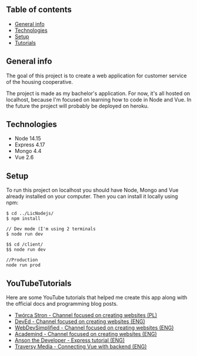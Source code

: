 ## Table of contents
* [General info](#general-info)
* [Technologies](#technologies)
* [Setup](#setup)
* [Tutorials](#YouTubeTutorials)

## General info
The goal of this project is to create a web application for customer service of the housing cooperative.

The project is made as my bachelor's application. For now, it's all hosted on localhost, because I'm focused on 
learning how to code in Node and Vue. In the future the project will probably be deployed on heroku.

## Technologies
* Node 14.15
* Express 4.17
* Mongo 4.4
* Vue 2.6

## Setup
To run this project on localhost you should have Node, Mongo and Vue already installed on your computer. 
Then you can install it locally using npm:

```
$ cd ../LicNodejs/
$ npm install

// Dev mode (I'm using 2 terminals
$ node run dev

$$ cd /client/
$$ node run dev

//Production
node run prod
```

## YouTubeTutorials
Here are some YouTube tutorials that helped me create this app along with the official docs and programming blog posts.
* [Twórca Stron - Channel focused on creating websites (PL)](https://www.youtube.com/channel/UCaycmZ0kLzlh3fVJZlUvwxw/featured)
* [DevEd - Channel focused on creating websites (ENG)](https://www.youtube.com/c/DevEd/featured)
* [WebDevSimplified - Channel focused on creating websites (ENG)](https://www.youtube.com/c/WebDevSimplified/featured)
* [Academind - Channel focused on creating websites (ENG)](https://www.youtube.com/c/Academind/featured)
* [Anson the Developer - Express tutorial (ENG)](https://www.youtube.com/watch?v=T2KjBiwYyBI&list=PL_cUvD4qzbkxZZyyuXa1xkWFhRB_NoQwl)
* [Traversy Media - Connecting Vue with backend (ENG)](https://www.youtube.com/watch?v=j55fHUJqtyw&list=PLillGF-RfqbYSx-Ab1xWVanGKtowTsnNm&index=1)